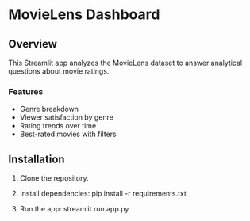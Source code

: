 # MovieLens Dashboard

## Overview
This Streamlit app analyzes the MovieLens dataset to answer analytical questions about movie ratings.

### Features
- Genre breakdown
- Viewer satisfaction by genre
- Rating trends over time
- Best-rated movies with filters

## Installation
1. Clone the repository.

2. Install dependencies:
pip install -r requirements.txt

3. Run the app:
streamlit run app.py
